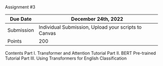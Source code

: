 Assignment \#3

| Due Date   | December 24th, 2022                             |
|------------|-------------------------------------------------------|
| Submission | Individual Submission, Upload your scripts to Canvas  |
| Points     | 200                                                   |

Contents
Part I. Transformer and Attention Tutorial
Part II. BERT Pre-trained Tutorial
Part III. Using Transformers for English Classification

